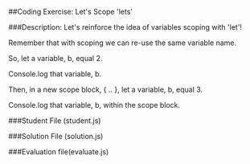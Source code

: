 ##Coding Exercise: Let's Scope 'lets'

###Description:
Let's reinforce the idea of variables scoping with 'let'!

Remember that with scoping we can re-use the same variable name.

So, let a variable, b, equal 2.

Console.log that variable, b.

Then, in a new scope block, { .. }, let a variable, b, equal 3.

Console.log that variable, b, within the scope block.


###Student File (student.js)

###Solution File (solution.js)

###Evaluation file(evaluate.js)
